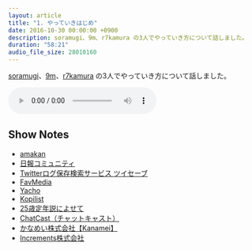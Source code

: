 ```yaml
---
layout: article
title: "1. やっていきはじめ"
date: 2016-10-30 00:00:00 +0900
description: soramugi、9m、r7kamura の3人でやっていき方について話しました。
duration: "58:21"
audio_file_size: 28010160
---
```


[soramugi](https://twitter.com/soramugi)、[9m](https://twitter.com/9m)、[r7kamura](https://twitter.com/r7kamura) の3人でやっていき方について話しました。

<audio preload="auto" controls="" src="/audio/2016-10-30-yatteiki-first.mp3"></audio>

## Show Notes

- [amakan](https://amakan.net/)
- [日報コミュニティ](https://nippo.wikihub.io/)
- [Twitterログ保存検索サービス ツイセーブ](http://twisave.com/)
- [FavMedia](https://www.favmedia.me/)
- [Yacho](https://yacho.club/)
- [Kopilist](https://kopilist.com/)
- [25歳定年説によせて](http://r7kamura.hatenablog.com/entry/2014/12/21/181831)
- [ChatCast（チャットキャスト）](https://chatca.st/)
- [かなめい株式会社【Kanamei】](http://kanamei.co.jp/)
- [Increments株式会社](http://increments.co.jp/)

